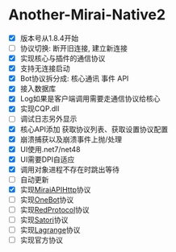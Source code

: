# Another-Mirai-Native2

- [x] 版本号从1.8.4开始
- [ ] 协议切换: 断开旧连接, 建立新连接
- [x] 实现核心与插件的通信协议
- [x] 支持无连接启动
- [x] Bot协议拆分成: 核心通讯 事件 API
- [x] 接入数据库
- [x] Log如果是客户端调用需要走通信协议给核心
- [x] 实现CQP.dll
- [ ] 调试日志另外显示
- [x] 核心API添加 获取协议列表、获取设置协议配置
- [x] 崩溃捕获以及崩溃事件上抛/处理
- [x] UI使用.net7/net48
- [x] UI需要DPI自适应
- [x] 调用对象进程不存在时跳出等待
- [ ] 自动更新
- [x] 实现[MiraiAPIHttp](https://github.com/project-mirai/mirai-api-http)协议
- [ ] 实现[OneBot](https://github.com/botuniverse/onebot-11)协议
- [ ] 实现[RedProtocol](https://github.com/nonebot/adapter-red/blob/main/nonebot/adapters/red/adapter.py)协议
- [ ] 实现[Satori](https://satori.js.org/zh-CN/introduction.html)协议
- [ ] 实现[Lagrange](https://github.com/Linwenxuan05/Lagrange.Core)协议
- [ ] 实现官方协议
